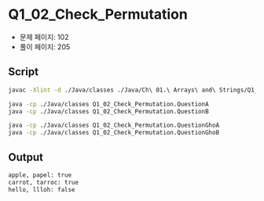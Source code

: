 # Q1_02_Check_Permutation

- 문제 페이지: 102
- 풀이 페이지: 205

## Script

```sh
javac -Xlint -d ./Java/classes ./Java/Ch\ 01.\ Arrays\ and\ Strings/Q1_02_Check_Permutation/*.java

java -cp ./Java/classes Q1_02_Check_Permutation.QuestionA
java -cp ./Java/classes Q1_02_Check_Permutation.QuestionB

java -cp ./Java/classes Q1_02_Check_Permutation.QuestionGhoA
java -cp ./Java/classes Q1_02_Check_Permutation.QuestionGhoB
```

## Output

```txt
apple, papel: true
carrot, tarroc: true
hello, llloh: false
```
